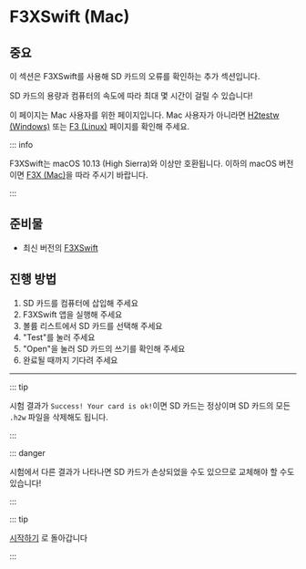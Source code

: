 # F3XSwift (Mac)

## 중요

이 섹션은 F3XSwift를 사용해 SD 카드의 오류를 확인하는 추가 섹션입니다.

SD 카드의 용량과 컴퓨터의 속도에 따라 최대 몇 시간이 걸릴 수 있습니다!

이 페이지는 Mac 사용자를 위한 페이지입니다. Mac 사용자가 아니라면 [H2testw (Windows)](h2testw-\(windows\)) 또는 [F3 (Linux)](f3-\(linux\)) 페이지를 확인해 주세요.

::: info

F3XSwift는 macOS 10.13 (High Sierra)와 이상만 호환됩니다. 이하의 macOS 버전이면 [F3X (Mac)](f3x-\(mac\))을 따라 주시기 바랍니다.

:::

## 준비물

- 최신 버전의 [F3XSwift](https://github.com/vrunkel/F3XSwift/releases/latest)

## 진행 방법

1. SD 카드를 컴퓨터에 삽입해 주세요
2. F3XSwift 앱을 실행해 주세요
3. 볼륨 리스트에서 SD 카드를 선택해 주세요
4. "Test"를 눌러 주세요
5. "Open"을 눌러 SD 카드의 쓰기를 확인해 주세요
6. 완료될 때까지 기다려 주세요

___

::: tip

시험 결과가 `Success! Your card is ok!`이면 SD 카드는 정상이며 SD 카드의 모든 `.h2w` 파일을 삭제해도 됩니다.

:::

::: danger

시험에서 다른 결과가 나타나면 SD 카드가 손상되었을 수도 있으므로 교체해야 할 수도 있습니다!

:::

::: tip

[시작하기](get-started) 로 돌아갑니다

:::
